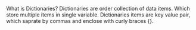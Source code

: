 What is Dictionaries?
 Dictionaries are order collection of data items. Which store multiple items in single variable.
 Dictionaries items are key value pair, which saprate by commas and enclose with curly braces {}.